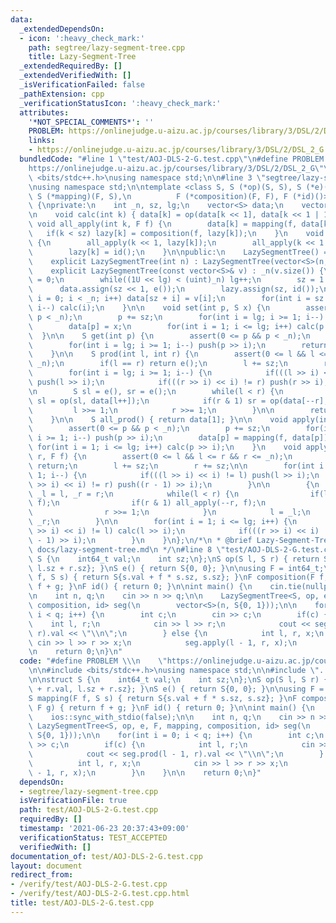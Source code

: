 ```yaml
---
data:
  _extendedDependsOn:
  - icon: ':heavy_check_mark:'
    path: segtree/lazy-segment-tree.cpp
    title: Lazy-Segment-Tree
  _extendedRequiredBy: []
  _extendedVerifiedWith: []
  _isVerificationFailed: false
  _pathExtension: cpp
  _verificationStatusIcon: ':heavy_check_mark:'
  attributes:
    '*NOT_SPECIAL_COMMENTS*': ''
    PROBLEM: https://onlinejudge.u-aizu.ac.jp/courses/library/3/DSL/2/DSL_2_G
    links:
    - https://onlinejudge.u-aizu.ac.jp/courses/library/3/DSL/2/DSL_2_G
  bundledCode: "#line 1 \"test/AOJ-DLS-2-G.test.cpp\"\n#define PROBLEM \\\n    \"\
    https://onlinejudge.u-aizu.ac.jp/courses/library/3/DSL/2/DSL_2_G\"\n\n#include\
    \ <bits/stdc++.h>\nusing namespace std;\n\n#line 3 \"segtree/lazy-segment-tree.cpp\"\
    \nusing namespace std;\n\ntemplate <class S, S (*op)(S, S), S (*e)(), class F,\
    \ S (*mapping)(F, S),\n          F (*composition)(F, F), F (*id)()>\nclass LazySegmentTree\
    \ {\nprivate:\n    int _n, sz, lg;\n    vector<S> data;\n    vector<F> lazy;\n\
    \n    void calc(int k) { data[k] = op(data[k << 1], data[k << 1 | 1]); }\n   \
    \ void all_apply(int k, F f) {\n        data[k] = mapping(f, data[k]);\n     \
    \   if(k < sz) lazy[k] = composition(f, lazy[k]);\n    }\n    void push(int k)\
    \ {\n        all_apply(k << 1, lazy[k]);\n        all_apply(k << 1 | 1, lazy[k]);\n\
    \        lazy[k] = id();\n    }\n\npublic:\n    LazySegmentTree() = default;\n\
    \    explicit LazySegmentTree(int n) : LazySegmentTree(vector<S>(n, e())) {}\n\
    \    explicit LazySegmentTree(const vector<S>& v) : _n(v.size()) {\n        lg\
    \ = 0;\n        while((1U << lg) < (uint)_n) lg++;\n        sz = 1 << lg;\n  \
    \      data.assign(sz << 1, e());\n        lazy.assign(sz, id());\n        for(int\
    \ i = 0; i < _n; i++) data[sz + i] = v[i];\n        for(int i = sz - 1; i >= 1;\
    \ i--) calc(i);\n    }\n\n    void set(int p, S x) {\n        assert(0 <= p &&\
    \ p < _n);\n        p += sz;\n        for(int i = lg; i >= 1; i--) push(p >> i);\n\
    \        data[p] = x;\n        for(int i = 1; i <= lg; i++) calc(p >> i);\n  \
    \  }\n\n    S get(int p) {\n        assert(0 <= p && p < _n);\n        p += sz;\n\
    \        for(int i = lg; i >= 1; i--) push(p >> i);\n        return data[p];\n\
    \    }\n\n    S prod(int l, int r) {\n        assert(0 <= l && l <= r && r <=\
    \ _n);\n        if(l == r) return e();\n        l += sz;\n        r += sz;\n\n\
    \        for(int i = lg; i >= 1; i--) {\n            if(((l >> i) << i) != l)\
    \ push(l >> i);\n            if(((r >> i) << i) != r) push(r >> i);\n        }\n\
    \n        S sl = e(), sr = e();\n        while(l < r) {\n            if(l & 1)\
    \ sl = op(sl, data[l++]);\n            if(r & 1) sr = op(data[--r], sr);\n   \
    \         l >>= 1;\n            r >>= 1;\n        }\n\n        return op(sl, sr);\n\
    \    }\n\n    S all_prod() { return data[1]; }\n\n    void apply(int p, F f) {\n\
    \        assert(0 <= p && p < _n);\n        p += sz;\n        for(int i = lg;\
    \ i >= 1; i--) push(p >> i);\n        data[p] = mapping(f, data[p]);\n       \
    \ for(int i = 1; i <= lg; i++) calc(p >> i);\n    }\n    void apply(int l, int\
    \ r, F f) {\n        assert(0 <= l && l <= r && r <= _n);\n        if(l == r)\
    \ return;\n        l += sz;\n        r += sz;\n\n        for(int i = lg; i >=\
    \ 1; i--) {\n            if(((l >> i) << i) != l) push(l >> i);\n            if(((r\
    \ >> i) << i) != r) push((r - 1) >> i);\n        }\n\n        {\n            int\
    \ _l = l, _r = r;\n            while(l < r) {\n                if(l & 1) all_apply(l++,\
    \ f);\n                if(r & 1) all_apply(--r, f);\n                l >>= 1;\n\
    \                r >>= 1;\n            }\n            l = _l;\n            r =\
    \ _r;\n        }\n\n        for(int i = 1; i <= lg; i++) {\n            if(((l\
    \ >> i) << i) != l) calc(l >> i);\n            if(((r >> i) << i) != r) calc((r\
    \ - 1) >> i);\n        }\n    }\n};\n/*\n * @brief Lazy-Segment-Tree\n * @docs\
    \ docs/lazy-segment-tree.md\n */\n#line 8 \"test/AOJ-DLS-2-G.test.cpp\"\n\nstruct\
    \ S {\n    int64_t val;\n    int sz;\n};\nS op(S l, S r) { return S{l.val + r.val,\
    \ l.sz + r.sz}; }\nS e() { return S{0, 0}; }\n\nusing F = int64_t;\nS mapping(F\
    \ f, S s) { return S{s.val + f * s.sz, s.sz}; }\nF composition(F f, F g) { return\
    \ f + g; }\nF id() { return 0; }\n\nint main() {\n    cin.tie(nullptr);\n    ios::sync_with_stdio(false);\n\
    \n    int n, q;\n    cin >> n >> q;\n\n    LazySegmentTree<S, op, e, F, mapping,\
    \ composition, id> seg(\n        vector<S>(n, S{0, 1}));\n\n    for(int i = 0;\
    \ i < q; i++) {\n        int c;\n        cin >> c;\n        if(c) {\n        \
    \    int l, r;\n            cin >> l >> r;\n            cout << seg.prod(l - 1,\
    \ r).val << \"\\n\";\n        } else {\n            int l, r, x;\n           \
    \ cin >> l >> r >> x;\n            seg.apply(l - 1, r, x);\n        }\n    }\n\
    \n    return 0;\n}\n"
  code: "#define PROBLEM \\\n    \"https://onlinejudge.u-aizu.ac.jp/courses/library/3/DSL/2/DSL_2_G\"\
    \n\n#include <bits/stdc++.h>\nusing namespace std;\n\n#include \"../segtree/lazy-segment-tree.cpp\"\
    \n\nstruct S {\n    int64_t val;\n    int sz;\n};\nS op(S l, S r) { return S{l.val\
    \ + r.val, l.sz + r.sz}; }\nS e() { return S{0, 0}; }\n\nusing F = int64_t;\n\
    S mapping(F f, S s) { return S{s.val + f * s.sz, s.sz}; }\nF composition(F f,\
    \ F g) { return f + g; }\nF id() { return 0; }\n\nint main() {\n    cin.tie(nullptr);\n\
    \    ios::sync_with_stdio(false);\n\n    int n, q;\n    cin >> n >> q;\n\n   \
    \ LazySegmentTree<S, op, e, F, mapping, composition, id> seg(\n        vector<S>(n,\
    \ S{0, 1}));\n\n    for(int i = 0; i < q; i++) {\n        int c;\n        cin\
    \ >> c;\n        if(c) {\n            int l, r;\n            cin >> l >> r;\n\
    \            cout << seg.prod(l - 1, r).val << \"\\n\";\n        } else {\n  \
    \          int l, r, x;\n            cin >> l >> r >> x;\n            seg.apply(l\
    \ - 1, r, x);\n        }\n    }\n\n    return 0;\n}"
  dependsOn:
  - segtree/lazy-segment-tree.cpp
  isVerificationFile: true
  path: test/AOJ-DLS-2-G.test.cpp
  requiredBy: []
  timestamp: '2021-06-23 20:37:43+09:00'
  verificationStatus: TEST_ACCEPTED
  verifiedWith: []
documentation_of: test/AOJ-DLS-2-G.test.cpp
layout: document
redirect_from:
- /verify/test/AOJ-DLS-2-G.test.cpp
- /verify/test/AOJ-DLS-2-G.test.cpp.html
title: test/AOJ-DLS-2-G.test.cpp
---
```

